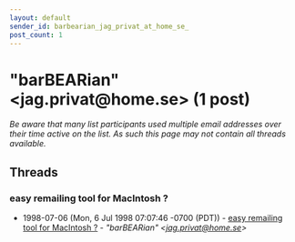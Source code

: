 ```yaml
---
layout: default
sender_id: barbearian_jag_privat_at_home_se_
post_count: 1
---
```


# "barBEARian" <jag.privat<span>@</span>home.se> (1 post)

_Be aware that many list participants used multiple email addresses over their time active on the list. As such this page may not contain all threads available._

## Threads

### easy remailing tool for MacIntosh ?
+ 1998-07-06 (Mon, 6 Jul 1998 07:07:46 -0700 (PDT)) - [easy remailing tool for MacIntosh ?](/archive/1998/07/d9e70bb6e78b600c17e7289677e84fa8f4414cd1e67b40bded940817b66ef84a) - _"barBEARian" \<jag.privat@home.se\>_

